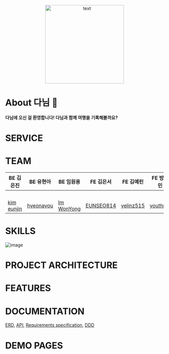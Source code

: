 <p align="center">
  <img src="https://user-images.githubusercontent.com/62506973/203929283-17667046-5729-4a41-9a8b-0e935c36fdc4.png" alt="text" width="number" height="250px"/>
</p>
<!-- ![Component 1](https://user-images.githubusercontent.com/62506973/203929283-17667046-5729-4a41-9a8b-0e935c36fdc4.png) -->



# About 다님 🌴
**다님에 오신 걸 환영합니다! 다님과 함께 여행을 기록해볼까요?**

# SERVICE

# TEAM
<html>
<body>
<!--StartFragment--><!DOCTYPE html>

BE 김은진 | BE 유현아 | BE 임원용 | FE 김은서 | FE 김예린 | FE 방혜민
-- | -- | -- | -- | -- | --
  |   |   |   |   |  
[kim eunjin](https://github.com/2d3k)|[hyeonayou](https://github.com/hyeonayou)|[Im WonYong](https://github.com/ImWonYong)|[EUNSEO814](https://github.com/EUNSEO814)|[yelinz515](https://github.com/yelinz515)|[youthmn](https://github.com/youthmn)

# SKILLS
![image](https://user-images.githubusercontent.com/102038283/203927977-5d258e99-9ffd-4d5d-87fe-4474d657471a.png)

# PROJECT ARCHITECTURE

# FEATURES

# DOCUMENTATION
[ERD](https://github.com/codestates-seb/seb40_main_018/wiki/ERD-Design), [API](https://github.com/codestates-seb/seb40_main_018/wiki/API-statement), [Requirements specification](https://github.com/codestates-seb/seb40_main_018/wiki/Requirements-specification), [DDD](https://github.com/codestates-seb/seb40_main_018/wiki/DDD)

# DEMO PAGES

